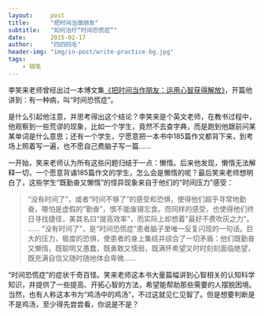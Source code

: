 ```yaml
---
layout:     post
title:      "把时间当做朋友"
subtitle:   "如何治疗“时间恐慌症”"
date:       2015-02-17
author:     "四四四毛"
header-img: "img/in-post/write-practice-bg.jpg"
tags:
    - 随笔
---
```



李笑来老师曾经出过一本博文集[《把时间当作朋友：运用心智获得解放》](http://www.duokan.com/book/63703)，开篇他讲到：有一种病，叫“时间恐慌症”。

是什么引起他注意，并思考得出这个结论？李笑来是个英文老师，在教书过程中，他观察到一些荒谬的现象，比如一个学生，竟然不去查字典，而是跑到他跟前问某某单词是什么意思；还有一个学生，宁愿意把一本书中185篇作文都背下来，到考场上照着写一遍，也不愿自己费脑子写一篇......

一开始，笑来老师认为所有这些问题归结于一点：懒惰。后来他发现，懒惰无法解释一切，一个愿意背诵185篇作文的学生，怎么会是懒惰的呢？最后笑来老师想明白了，这些学生“既勤奋又懒惰”的怪异现象来自于他们的“时间压力”感受：

>“没有时间了”，或者“时间不够了”的感受和恐惧，使得他们超乎寻常地勤奋，哪怕是虚假的“勤奋”，恨不能废寝忘食。而同样的感受，也使得他们终日寻找捷径，美其名曰“提高效率”，而实际上却想着"最好不费吹灰之力"。
>……
>"没有时间了"，是“时间恐慌症”患者脑子里唯一反复闪现的一句话。巨大的压力，极度的恐惧，使患者的身上集结并综合了一切矛盾：他们既勤奋又懒惰，既聪明又愚蠢，既勇敢又懦弱，既满怀希望又时时刻刻面临绝望，既充满自信又随时随地体会卑微……

“时间恐慌症”的症状千奇百怪。笑来老师这本书大量篇幅讲到心智相关的认知科学知识，并提供了一些提高、开拓心智的方法，希望能帮助那些需要的人摆脱困境。当然，也有人称这本书为“鸡汤中的鸡汤”，不过这就见仁见智了。但是想要判断是不是鸡汤，至少得先尝尝看，你说是不是？